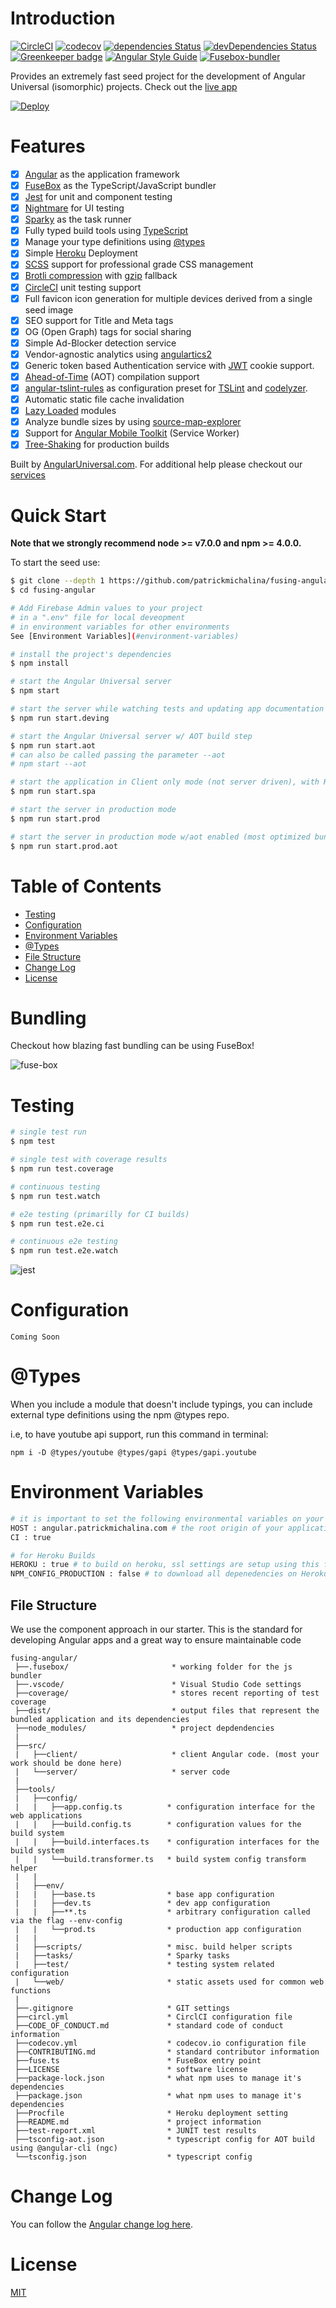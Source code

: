 # Introduction

[![CircleCI](https://circleci.com/gh/patrickmichalina/fusing-angular.svg?style=shield)](https://circleci.com/gh/patrickmichalina/fusing-angular)
[![codecov](https://codecov.io/gh/patrickmichalina/fusing-angular/branch/master/graph/badge.svg)](https://codecov.io/gh/patrickmichalina/fusing-angular)
[![dependencies Status](https://david-dm.org/patrickmichalina/fusing-angular/status.svg)](https://david-dm.org/patrickmichalina/fusing-angular)
[![devDependencies Status](https://david-dm.org/patrickmichalina/fusing-angular/dev-status.svg)](https://david-dm.org/patrickmichalina/fusing-angular?type=dev)
[![Greenkeeper badge](https://badges.greenkeeper.io/patrickmichalina/fusing-angular.svg)](https://greenkeeper.io/)
[![Angular Style Guide](https://mgechev.github.io/angular2-style-guide/images/badge.svg)](https://angular.io/styleguide)
[![Fusebox-bundler](https://img.shields.io/badge/gitter-join%20chat%20%E2%86%92-brightgreen.svg)](https://gitter.im/fusing-angular/Lobby)

Provides an extremely fast seed project for the development of Angular Universal (isomorphic) projects. Check out the [live app](https://angular.patrickmichalina.com)

[![Deploy](https://www.herokucdn.com/deploy/button.svg)](https://heroku.com/deploy)

# Features
- [x] [Angular](https://github.com/angular/angular/blob/master/CHANGELOG.md) as the application framework
- [x] [FuseBox](http://fuse-box.org) as the TypeScript/JavaScript bundler
- [x] [Jest](https://facebook.github.io/jest) for unit and component testing
- [x] [Nightmare](https://github.com/segmentio/nightmare) for UI testing
- [x] [Sparky](http://fuse-box.org/page/sparky) as the task runner
- [x] Fully typed build tools using [TypeScript](https://www.typescriptlang.org)
- [x] Manage your type definitions using [@types](https://www.npmjs.com/~types)
- [x] Simple [Heroku](https://www.heroku.com) Deployment
- [x] [SCSS](http://sass-lang.com) support for professional grade CSS management
- [x] [Brotli compression](https://github.com/google/brotli) with [gzip](http://www.gzip.org) fallback
- [x] [CircleCI](https://circleci.com) unit testing support 
- [x] Full favicon icon generation for multiple devices derived from a single seed image
- [x] SEO support for Title and Meta tags
- [x] OG (Open Graph) tags for social sharing
- [x] Simple Ad-Blocker detection service
- [x] Vendor-agnostic analytics using [angulartics2](https://github.com/angulartics/angulartics2)
- [x] Generic token based Authentication service with [JWT](https://jwt.io) cookie support.
- [x] [Ahead-of-Time](https://angular.io/guide/aot-compiler) (AOT) compilation support
- [x] [angular-tslint-rules](https://github.com/fulls1z3/angular-tslint-rules) as configuration preset for [TSLint](https://github.com/palantir/tslint) and [codelyzer](https://github.com/mgechev/codelyzer).
- [x] Automatic static file cache invalidation
- [x] [Lazy Loaded](https://angular-2-training-book.rangle.io/handout/modules/lazy-loading-module.html) modules
- [x] Analyze bundle sizes by using [source-map-explorer](https://github.com/danvk/source-map-explorer)
- [x] Support for [Angular Mobile Toolkit](https://mobile.angular.io) (Service Worker)
- [x] [Tree-Shaking](https://angular.io/guide/aot-compiler) for production builds

Built by [AngularUniversal.com](https://www.angularuniversal.com). For additional help please checkout our [services](https://www.angularuniversal.com/services)

# Quick Start

**Note that we strongly recommend node >= v7.0.0 and npm >= 4.0.0.**

To start the seed use:


```bash
$ git clone --depth 1 https://github.com/patrickmichalina/fusing-angular
$ cd fusing-angular

# Add Firebase Admin values to your project
# in a ".env" file for local deveopment
# in environment variables for other environments
See [Environment Variables](#environment-variables)

# install the project's dependencies
$ npm install

# start the Angular Universal server
$ npm start

# start the server while watching tests and updating app documentation
$ npm run start.deving

# start the Angular Universal server w/ AOT build step
$ npm run start.aot
# can also be called passing the parameter --aot
# npm start --aot

# start the application in Client only mode (not server driven), with HMR enabled
$ npm run start.spa

# start the server in production mode
$ npm run start.prod

# start the server in production mode w/aot enabled (most optimized bundle!)
$ npm run start.prod.aot

```

# Table of Contents
* [Testing](#testing)
* [Configuration](#configuration)
* [Environment Variables](#environment-variables)
* [@Types](#types)
* [File Structure](#file-structure)
* [Change Log](#change-log)
* [License](#license)

# Bundling
Checkout how blazing fast bundling can be using FuseBox!

![fuse-box](https://thumbs.gfycat.com/WarmheartedUnfinishedHind-small.gif)

# Testing
```bash
# single test run
$ npm test 

# single test with coverage results
$ npm run test.coverage

# continuous testing
$ npm run test.watch

# e2e testing (primarilly for CI builds)
$ npm run test.e2e.ci

# continuous e2e testing
$ npm run test.e2e.watch
```

![jest](https://thumbs.gfycat.com/CooperativeMammothEland-small.gif)

# Configuration
```shell
Coming Soon
```

# @Types
When you include a module that doesn't include typings, you can include external type definitions using the npm @types repo.

i.e, to have youtube api support, run this command in terminal: 
```shell
npm i -D @types/youtube @types/gapi @types/gapi.youtube
``` 

# Environment Variables

```bash
# it is important to set the following environmental variables on your CI server (examples below)
HOST : angular.patrickmichalina.com # the root origin of your application server
CI : true 

# for Heroku Builds
HEROKU : true # to build on heroku, ssl settings are setup using this flag
NPM_CONFIG_PRODUCTION : false # to download all depenedencies on Heroku, including devDependencies
```

## File Structure
We use the component approach in our starter. This is the standard for developing Angular apps and a great way to ensure maintainable code
```
fusing-angular/
 ├──.fusebox/                       * working folder for the js bundler
 ├──.vscode/                        * Visual Studio Code settings 
 ├──coverage/                       * stores recent reporting of test coverage
 ├──dist/                           * output files that represent the bundled application and its dependencies
 ├──node_modules/                   * project depdendencies
 |
 ├──src/
 |   ├──client/                     * client Angular code. (most your work should be done here)
 |   └──server/                     * server code
 |
 ├──tools/
 |   ├──config/
 |   |   ├──app.config.ts          * configuration interface for the web applications
 |   |   ├──build.config.ts        * configuration values for the build system
 |   |   ├──build.interfaces.ts    * configuration interfaces for the build system
 |   |   └──build.transformer.ts   * build system config transform helper
 |   |
 |   ├──env/
 |   |   ├──base.ts                * base app configuration 
 |   |   ├──dev.ts                 * dev app configuration
 |   |   ├──**.ts                  * arbitrary configuration called via the flag --env-config
 |   |   └──prod.ts                * production app configuration
 |   |
 |   ├──scripts/                   * misc. build helper scripts
 |   ├──tasks/                     * Sparky tasks
 |   ├──test/                      * testing system related configuration
 |   └──web/                       * static assets used for common web functions
 |
 ├──.gitignore                     * GIT settings
 ├──circl.yml                      * CirclCI configuration file
 ├──CODE_OF_CONDUCT.md             * standard code of conduct information
 ├──codecov.yml                    * codecov.io configuration file
 ├──CONTRIBUTING.md                * standard contributor information
 ├──fuse.ts                        * FuseBox entry point
 ├──LICENSE                        * software license
 ├──package-lock.json              * what npm uses to manage it's dependencies
 ├──package.json                   * what npm uses to manage it's dependencies
 ├──Procfile                       * Heroku deployment setting
 ├──README.md                      * project information
 ├──test-report.xml                * JUNIT test results
 ├──tsconfig-aot.json              * typescript config for AOT build using @angular-cli (ngc)
 └──tsconfig.json                  * typescript config
```

# Change Log

You can follow the [Angular change log here](https://github.com/angular/angular/blob/master/CHANGELOG.md).

# License

[MIT](https://github.com/patrickmichalina/fusing-angular/blob/master/LICENSE)
